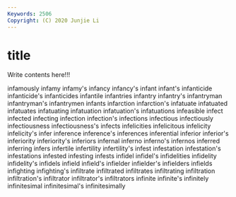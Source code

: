 ```yaml
---
Keywords: 2506
Copyright: (C) 2020 Junjie Li
---
```


# title

Write contents here!!!

infamously 
infamy 
infamy's 
infancy 
infancy's 
infant
infant's 
infanticide 
infanticide's 
infanticides 
infantile 
infantries 
infantry 
infantry's 
infantryman 
infantryman's
infantrymen 
infants 
infarction 
infarction's 
infatuate 
infatuated 
infatuates 
infatuating 
infatuation 
infatuation's
infatuations 
infeasible 
infect 
infected 
infecting 
infection 
infection's 
infections 
infectious 
infectiously
infectiousness 
infectiousness's 
infects 
infelicities 
infelicitous 
infelicity 
infelicity's 
infer 
inference 
inference's
inferences 
inferential 
inferior 
inferior's 
inferiority 
inferiority's 
inferiors 
infernal 
inferno 
inferno's
infernos 
inferred 
inferring 
infers 
infertile 
infertility 
infertility's 
infest 
infestation 
infestation's
infestations 
infested 
infesting 
infests 
infidel 
infidel's 
infidelities 
infidelity 
infidelity's 
infidels
infield 
infield's 
infielder 
infielder's 
infielders 
infields 
infighting 
infighting's 
infiltrate 
infiltrated
infiltrates 
infiltrating 
infiltration 
infiltration's 
infiltrator 
infiltrator's 
infiltrators 
infinite 
infinite's 
infinitely
infinitesimal 
infinitesimal's 
infinitesimally 
